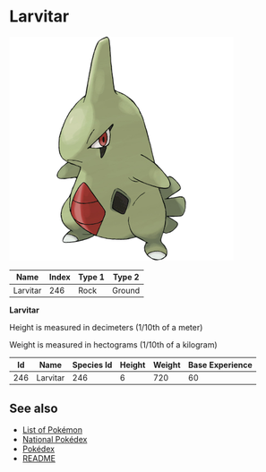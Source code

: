 # Larvitar


![Larvitar](images/246.png)

| **Name** | **Index** | **Type 1** | **Type 2** |
|----|----|----|----|
| Larvitar | 246 | Rock | Ground  |

**Larvitar** 


Height is measured in decimeters (1/10th of a meter)

Weight is measured in hectograms (1/10th of a kilogram)

| **Id** | **Name** | **Species Id** | **Height** | **Weight** | **Base Experience** |
|--------|----------|----------------|------------|------------|---------------------|
| 246 | Larvitar | 246 | 6 | 720 | 60 |


## See also

- [List of Pokémon](../pokemon.md)
- [National Pokédex](../national_pokedex.md)
- [Pokédex](../pokedex.md)
- [README](../README.md)
